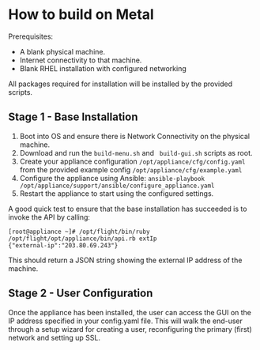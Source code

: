# How to build on Metal

Prerequisites:
  - A blank physical machine.
  - Internet connectivity to that machine.
  - Blank RHEL installation with configured networking

All packages required for installation will be installed by the provided scripts.

## Stage 1 - Base Installation

1. Boot into OS and ensure there is Network Connectivity on the physical machine.
2. Download and run the `build-menu.sh` and ` build-gui.sh` scripts as root.
3. Create your appliance configuration `/opt/appliance/cfg/config.yaml` from the provided example config `/opt/appliance/cfg/example.yaml`
4. Configure the appliance using Ansible: `ansible-playbook /opt/appliance/support/ansible/configure_appliance.yaml`
5. Restart the appliance to start using the configured settings.

A good quick test to ensure that the base installation has succeeded is to invoke the API by calling:

 ```
[root@appliance ~]# /opt/flight/bin/ruby /opt/flight/opt/appliance/bin/api.rb extIp
{"external-ip":"203.80.69.243"}
 ```
This should return a JSON string showing the external IP address of the machine. 

## Stage 2 - User Configuration

Once the appliance has been installed, the user can access the GUI on the IP address specified in your config.yaml file. This will walk the end-user through a setup wizard for creating a user, reconfiguring the primary (first) network and setting up SSL.
